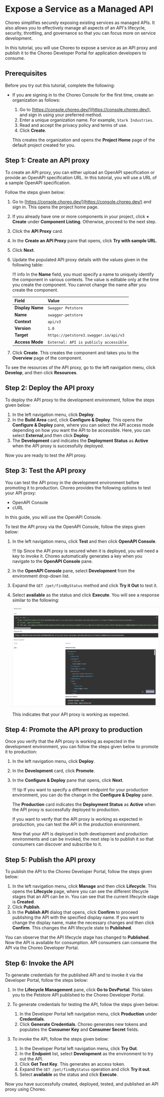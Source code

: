 # Expose a Service as a Managed API

Choreo simplifies securely exposing existing services as managed APIs. It also allows you to effectively manage all aspects of an API's lifecycle, security, throttling, and governance so that you can focus more on service development. 

In this tutorial, you will use Choreo to expose a service as an API proxy and publish it to the Choreo Developer Portal for application developers to consume.

## Prerequisites

Before you try out this tutorial, complete the following:

- If you are signing in to the Choreo Console for the first time, create an organization as follows:

    1. Go to [https://console.choreo.dev/](https://console.choreo.dev/), and sign in using your preferred method.
    2. Enter a unique organization name. For example, `Stark Industries`.
    3. Read and accept the privacy policy and terms of use.
    4. Click **Create**.

    This creates the organization and opens the **Project Home** page of the default project created for you.


## Step 1: Create an API proxy

To create an API proxy, you can either upload an OpenAPI specification or provide an OpenAPI specification URL. In this tutorial, you will use a URL of a sample OpenAPI specification. 

Follow the steps given below:

1. Go to [https://console.choreo.dev/](https://console.choreo.dev/) and sign in. This opens the project home page.
2. If you already have one or more components in your project, click **+ Create** under **Component Listing**. Otherwise, proceed to the next step.
3. Click the **API Proxy** card.
4. In the **Create an API Proxy** pane that opens, click **Try with sample URL**.
5. Click **Next**.
6. Update the populated API proxy details with the values given in the following table:
    
    !!! info
         In the **Name** field, you must specify a name to uniquely identify the component in various contexts. The value is editable only at the time you create the component. You cannot change the name after you create the component. 

    |  **Field**       | **Value**                                   |
    |------------------|---------------------------------------------|
    | **Display Name** | `Swagger Petstore`                          |
    | **Name**         | `swagger-petstore`                          |
    | **Context**      | `api/v3`                                    |
    | **Version**      | `1.0`                                       |
    | **Target**       | `https://petstore3.swagger.io/api/v3`       |
    | **Access Mode**  | `External: API is publicly accessible`      |

7. Click **Create**. This creates the component and takes you to the **Overview** page of the component. 

To see the resources of the API proxy, go to the left navigation menu, click **Develop**, and then click **Resources**.

## Step 2: Deploy the API proxy

To deploy the API proxy to the development environment, follow the steps given below:

1. In the left navigation menu, click **Deploy**.
2. In the **Build Area** card, click **Configure & Deploy**. This opens the **Configure & Deploy** pane, where you can select the API access mode depending on how you want the API to be accessible. Here, you can  select **External**,and then click **Deploy**.
3. The **Development** card indicates the **Deployment Status** as **Active** when the API proxy is successfully deployed.

Now you are ready to test the API proxy.

## Step 3: Test the API proxy

You can test the API proxy in the development environment before promoting it to production. Choreo provides the following options to test your API proxy:
- OpenAPI Console
- cURL

In this guide, you will use the OpenAPI Console.

To test the API proxy via the OpenAPI Console, follow the steps given below:

1. In the left navigation menu, click **Test** and then click **OpenAPI Console**.

    !!! tip
          Since the API proxy is secured when it is deployed, you will need a key to invoke it. Choreo automatically generates a key when you navigate to the **OpenAPI Console** pane.

2. In the **OpenAPI Console** pane, select **Development** from the environment drop-down list.   
3. Expand the `GET /pet/findByStatus` method and click **Try it Out** to test it.
4. Select **available** as the status and click **Execute**. You will see a response similar to the following:

    ![API proxy response](../assets/img/tutorials/api-proxy-response.png)

   This indicates that your API proxy is working as expected.

## Step 4: Promote the API proxy to production

Once you verify that the API proxy is working as expected in the development environment, you can follow the steps given below to promote it to production:

1. In the left navigation menu, click **Deploy**.
2. In the **Development** card, click **Promote**.
3. In the **Configure & Deploy** pane that opens, click **Next**.

    !!! tip
          If you want to specify a different endpoint for your production environment, you can do the change in the **Configure & Deploy** pane.

   The **Production** card indicates the **Deployment Status** as **Active** when the API proxy is successfully deployed to production.

   If you want to verify that the API proxy is working as expected in production, you can test the API in the production environment.

   Now that your API is deployed in both development and production environments and can be invoked, the next step is to publish it so that consumers can discover and subscribe to it.

## Step 5: Publish the API proxy

To publish the API to the Choreo Developer Portal, follow the steps given below:

1. In the left navigation menu, click **Manage** and then click **Lifecycle**. This opens the **Lifecycle** page, where you can see the different lifecycle stages that an API can be in. You can see that the current lifecycle stage is **Created**.
2. Click **Publish**.
3. In the **Publish API** dialog that opens, click **Confirm** to proceed publishing the API with the specified display name. If you want to change the display name, make the necessary changes and then click **Confirm**. This changes the API lifecycle state to **Published**.
 
You can observe that the API lifecycle stage has changed to **Published**. Now the API is available for consumption. API consumers can consume the API via the Choreo Developer Portal.


## Step 6: Invoke the API 

To generate credentials for the published API and to invoke it via the Developer Portal, follow the steps below:

1. In the **Lifecycle Management** pane, click **Go to DevPortal**. This takes you to the Petstore API published to the Choreo Developer Portal.

2. To generate credentials for testing the API, follow the steps given below:

    1. In the Developer Portal left navigation menu, click **Production** under **Credentials**.
    2. Click **Generate Credentials**. Choreo generates new tokens and populates the **Consumer Key** and **Consumer Secret** fields.

3. To invoke the API, follow the steps given below:

    1. In the Developer Portal left navigation menu, click **Try Out**.
    2. In the **Endpoint** list, select **Development** as the environment to try out the API.
    3. Click **Get Test Key**. This generates an access token.
    4. Expand the `GET /pet/findByStatus` operation and click **Try it out**.
    5. Select **available** as the status and click **Execute**.

Now you have successfully created, deployed, tested, and published an API proxy using Choreo.
